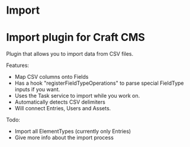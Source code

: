 Import
=================

Import plugin for Craft CMS
=================

Plugin that allows you to import data from CSV files.

Features:
 - Map CSV columns onto Fields
 - Has a hook "registerFieldTypeOperations" to parse special FieldType inputs if you want.
 - Uses the Task service to import while you work on.
 - Automatically detects CSV delimiters
 - Will connect Entries, Users and Assets.
 
Todo:
 - Import all ElementTypes (currently only Entries)
 - Give more info about the import process
